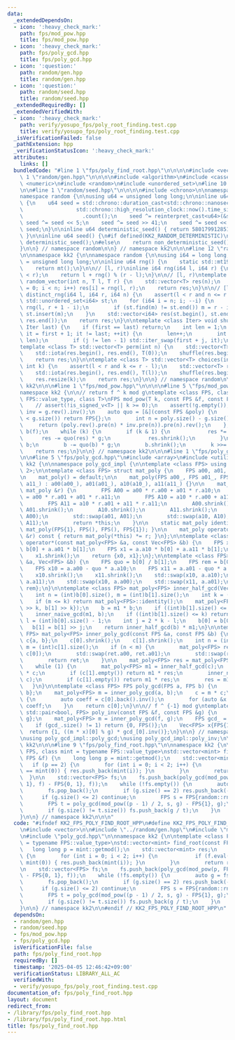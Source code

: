 ```yaml
---
data:
  _extendedDependsOn:
  - icon: ':heavy_check_mark:'
    path: fps/mod_pow.hpp
    title: fps/mod_pow.hpp
  - icon: ':heavy_check_mark:'
    path: fps/poly_gcd.hpp
    title: fps/poly_gcd.hpp
  - icon: ':question:'
    path: random/gen.hpp
    title: random/gen.hpp
  - icon: ':question:'
    path: random/seed.hpp
    title: random/seed.hpp
  _extendedRequiredBy: []
  _extendedVerifiedWith:
  - icon: ':heavy_check_mark:'
    path: verify/yosupo_fps/poly_root_finding.test.cpp
    title: verify/yosupo_fps/poly_root_finding.test.cpp
  _isVerificationFailed: false
  _pathExtension: hpp
  _verificationStatusIcon: ':heavy_check_mark:'
  attributes:
    links: []
  bundledCode: "#line 1 \"fps/poly_find_root.hpp\"\n\n\n\n#include <vector>\n\n#line\
    \ 1 \"random/gen.hpp\"\n\n\n\n#include <algorithm>\n#include <cassert>\n#include\
    \ <numeric>\n#include <random>\n#include <unordered_set>\n#line 10 \"random/gen.hpp\"\
    \n\n#line 1 \"random/seed.hpp\"\n\n\n\n#include <chrono>\n\nnamespace kk2 {\n\n\
    namespace random {\n\nusing u64 = unsigned long long;\n\ninline u64 non_deterministic_seed()\
    \ {\n    u64 seed = std::chrono::duration_cast<std::chrono::nanoseconds>(\n  \
    \                 std::chrono::high_resolution_clock::now().time_since_epoch())\n\
    \                   .count();\n    seed ^= reinterpret_cast<u64>(&seed);\n   \
    \ seed ^= seed << 5;\n    seed ^= seed >> 41;\n    seed ^= seed << 20;\n    return\
    \ seed;\n}\n\ninline u64 deterministic_seed() { return 5801799128519729247ull;\
    \ }\n\ninline u64 seed() {\n#if defined(KK2_RANDOM_DETERMINISTIC)\n    return\
    \ deterministic_seed();\n#else\n    return non_deterministic_seed();\n#endif\n\
    }\n\n} // namespace random\n\n} // namespace kk2\n\n\n#line 12 \"random/gen.hpp\"\
    \n\nnamespace kk2 {\n\nnamespace random {\n\nusing i64 = long long;\nusing u64\
    \ = unsigned long long;\n\ninline u64 rng() {\n    static std::mt19937_64 mt(kk2::random::seed());\n\
    \    return mt();\n}\n\n// [l, r)\ninline i64 rng(i64 l, i64 r) {\n    assert(l\
    \ < r);\n    return l + rng() % (r - l);\n}\n\n// [l, r)\ntemplate <class T> std::vector<T>\
    \ random_vector(int n, T l, T r) {\n    std::vector<T> res(n);\n    for (int i\
    \ = 0; i < n; i++) res[i] = rng(l, r);\n    return res;\n}\n\n// [l, r)\nstd::vector<i64>\
    \ distinct_rng(i64 l, i64 r, i64 n) {\n    assert(l < r and n <= r - l);\n   \
    \ std::unordered_set<i64> st;\n    for (i64 i = n; i; --i) {\n        i64 m =\
    \ rng(l, r + 1 - i);\n        if (st.find(m) != st.end()) m = r - i;\n       \
    \ st.insert(m);\n    }\n    std::vector<i64> res(st.begin(), st.end());\n    std::sort(res.begin(),\
    \ res.end());\n    return res;\n}\n\ntemplate <class Iter> void shuffle(Iter first,\
    \ Iter last) {\n    if (first == last) return;\n    int len = 1;\n    for (auto\
    \ it = first + 1; it != last; ++it) {\n        len++;\n        int j = rng(0,\
    \ len);\n        if (j != len - 1) std::iter_swap(first + j, it);\n    }\n}\n\n\
    template <class T> std::vector<T> perm(int n) {\n    std::vector<T> res(n);\n\
    \    std::iota(res.begin(), res.end(), T(0));\n    shuffle(res.begin(), res.end());\n\
    \    return res;\n}\n\ntemplate <class T> std::vector<T> choices(int l, int r,\
    \ int k) {\n    assert(l < r and k <= r - l);\n    std::vector<T> res(r - l);\n\
    \    std::iota(res.begin(), res.end(), T(l));\n    shuffle(res.begin(), res.end());\n\
    \    res.resize(k);\n    return res;\n}\n\n} // namespace random\n\n} // namespace\
    \ kk2\n\n\n#line 1 \"fps/mod_pow.hpp\"\n\n\n\n#line 5 \"fps/mod_pow.hpp\"\n\n\
    namespace kk2 {\n\n// return f ^ k mod g\ntemplate <class FPS, class mint = typename\
    \ FPS::value_type, class T>\nFPS mod_pow(T k, const FPS &f, const FPS &g) {\n\
    \    // assert(!is_signed_v<T> || k >= 0);\n    assert(!g.empty());\n\n    auto\
    \ inv = g.rev().inv();\n    auto quo = [&](const FPS &poly) {\n        if (poly.size()\
    \ < g.size()) return FPS{};\n        int n = poly.size() - g.size() + 1;\n   \
    \     return (poly.rev().pre(n) * inv.pre(n)).pre(n).rev();\n    };\n    FPS res{1},\
    \ b(f);\n    while (k) {\n        if (k & 1) {\n            res *= b;\n      \
    \      res -= quo(res) * g;\n            res.shrink();\n        }\n        b *=\
    \ b;\n        b -= quo(b) * g;\n        b.shrink();\n        k >>= 1;\n    }\n\
    \    return res;\n}\n\n} // namespace kk2\n\n\n#line 1 \"fps/poly_gcd.hpp\"\n\n\
    \n\n#line 5 \"fps/poly_gcd.hpp\"\n#include <array>\n#include <utility>\n\nnamespace\
    \ kk2 {\n\nnamespace poly_gcd_impl {\n\ntemplate <class FPS> using Vec = std::array<FPS,\
    \ 2>;\n\ntemplate <class FPS> struct mat_poly {\n    FPS a00, a01, a10, a11;\n\
    \n    mat_poly() = default;\n\n    mat_poly(FPS a00_, FPS a01_, FPS a10_, FPS\
    \ a11_) : a00(a00_), a01(a01_), a10(a10_), a11(a11_) {}\n\n    mat_poly &operator*=(const\
    \ mat_poly &r) {\n        FPS A00 = a00 * r.a00 + a01 * r.a10;\n        FPS A01\
    \ = a00 * r.a01 + a01 * r.a11;\n        FPS A10 = a10 * r.a00 + a11 * r.a10;\n\
    \        FPS A11 = a10 * r.a01 + a11 * r.a11;\n        A00.shrink();\n       \
    \ A01.shrink();\n        A10.shrink();\n        A11.shrink();\n        std::swap(a00,\
    \ A00);\n        std::swap(a01, A01);\n        std::swap(a10, A10);\n        std::swap(a11,\
    \ A11);\n        return *this;\n    }\n\n    static mat_poly identity() { return\
    \ mat_poly(FPS{1}, FPS(), FPS(), FPS{1}); }\n\n    mat_poly operator*(const mat_poly\
    \ &r) const { return mat_poly(*this) *= r; }\n};\n\ntemplate <class FPS> Vec<FPS>\
    \ operator*(const mat_poly<FPS> &a, const Vec<FPS> &b) {\n    FPS x0 = a.a00 *\
    \ b[0] + a.a01 * b[1];\n    FPS x1 = a.a10 * b[0] + a.a11 * b[1];\n    x0.shrink();\n\
    \    x1.shrink();\n    return {x0, x1};\n};\n\ntemplate <class FPS> void inner_naive_gcd(mat_poly<FPS>\
    \ &a, Vec<FPS> &b) {\n    FPS quo = b[0] / b[1];\n    FPS rem = b[0] - quo * b[1];\n\
    \    FPS x10 = a.a00 - quo * a.a10;\n    FPS x11 = a.a01 - quo * a.a11;\n    rem.shrink();\n\
    \    x10.shrink();\n    x11.shrink();\n    std::swap(x10, a.a10);\n    std::swap(x11,\
    \ a.a11);\n    std::swap(x10, a.a00);\n    std::swap(x11, a.a01);\n    b = {b[1],\
    \ rem};\n}\n\ntemplate <class FPS> mat_poly<FPS> inner_half_gcd(Vec<FPS> b) {\n\
    \    int n = (int)b[0].size(), m = (int)b[1].size();\n    int k = (n + 1) >> 1;\n\
    \    if (m <= k) return mat_poly<FPS>::identity();\n    mat_poly<FPS> m1 = inner_half_gcd(Vec<FPS>{b[0]\
    \ >> k, b[1] >> k});\n    b = m1 * b;\n    if ((int)b[1].size() <= k) return m1;\n\
    \    inner_naive_gcd(m1, b);\n    if ((int)b[1].size() <= k) return m1;\n    int\
    \ l = (int)b[0].size() - 1;\n    int j = 2 * k - l;\n    b[0] = b[0] >> j;\n \
    \   b[1] = b[1] >> j;\n    return inner_half_gcd(b) * m1;\n}\n\ntemplate <class\
    \ FPS> mat_poly<FPS> inner_poly_gcd(const FPS &a, const FPS &b) {\n    Vec<FPS>\
    \ c{a, b};\n    c[0].shrink();\n    c[1].shrink();\n    int n = (int)c[0].size(),\
    \ m = (int)c[1].size();\n    if (n < m) {\n        mat_poly<FPS> ret = inner_poly_gcd(c[1],\
    \ c[0]);\n        std::swap(ret.a00, ret.a01);\n        std::swap(ret.a10, ret.a11);\n\
    \        return ret;\n    }\n\n    mat_poly<FPS> res = mat_poly<FPS>::identity();\n\
    \    while (1) {\n        mat_poly<FPS> m1 = inner_half_gcd(c);\n        c = m1\
    \ * c;\n        if (c[1].empty()) return m1 * res;\n        inner_naive_gcd(m1,\
    \ c);\n        if (c[1].empty()) return m1 * res;\n        res = m1 * res;\n \
    \   }\n}\n\ntemplate <class FPS> FPS poly_gcd(FPS a, FPS b) {\n    Vec<FPS> c{a,\
    \ b};\n    mat_poly<FPS> m = inner_poly_gcd(a, b);\n    c = m * c;\n    if (!c[0].empty())\
    \ {\n        auto coeff = c[0].back().inv();\n        for (auto &x : c[0]) x *=\
    \ coeff;\n    }\n    return c[0];\n}\n\n// f ^ {-1} mod g\ntemplate <class FPS>\
    \ std::pair<bool, FPS> poly_inv(const FPS &f, const FPS &g) {\n    Vec<FPS> c{f,\
    \ g};\n    mat_poly<FPS> m = inner_poly_gcd(f, g);\n    FPS gcd_ = (m * c)[0];\n\
    \    if (gcd_.size() != 1) return {0, FPS()};\n    Vec<FPS> x{FPS{1}, g};\n  \
    \  return {1, ((m * x)[0] % g) * gcd_[0].inv()};\n}\n\n} // namespace poly_gcd_impl\n\
    \nusing poly_gcd_impl::poly_gcd;\nusing poly_gcd_impl::poly_inv;\n\n} // namespace\
    \ kk2\n\n\n#line 9 \"fps/poly_find_root.hpp\"\n\nnamespace kk2 {\n\ntemplate <class\
    \ FPS, class mint = typename FPS::value_type>\nstd::vector<mint> find_root(const\
    \ FPS &f) {\n    long long p = mint::getmod();\n    std::vector<mint> res;\n \
    \   if (p == 2) {\n        for (int i = 0; i < 2; i++) {\n            if (f.eval(mint(i))\
    \ == mint(0)) { res.push_back(mint(i)); }\n        }\n        return res;\n  \
    \  }\n\n    std::vector<FPS> fs;\n    fs.push_back(poly_gcd(mod_pow(p, FPS{0,\
    \ 1}, f) - FPS{0, 1}, f));\n    while (!fs.empty()) {\n        auto g = fs.back();\n\
    \        fs.pop_back();\n        if (g.size() == 2) res.push_back(-g[0]);\n  \
    \      if (g.size() <= 2) continue;\n        FPS s = FPS{random::rng(0, p), 1};\n\
    \        FPS t = poly_gcd(mod_pow((p - 1) / 2, s, g) - FPS{1}, g);\n        fs.push_back(t);\n\
    \        if (g.size() != t.size()) fs.push_back(g / t);\n    }\n    return res;\n\
    }\n\n} // namespace kk2\n\n\n"
  code: "#ifndef KK2_FPS_POLY_FIND_ROOT_HPP\n#define KK2_FPS_POLY_FIND_ROOT_HPP 1\n\
    \n#include <vector>\n\n#include \"../random/gen.hpp\"\n#include \"mod_pow.hpp\"\
    \n#include \"poly_gcd.hpp\"\n\nnamespace kk2 {\n\ntemplate <class FPS, class mint\
    \ = typename FPS::value_type>\nstd::vector<mint> find_root(const FPS &f) {\n \
    \   long long p = mint::getmod();\n    std::vector<mint> res;\n    if (p == 2)\
    \ {\n        for (int i = 0; i < 2; i++) {\n            if (f.eval(mint(i)) ==\
    \ mint(0)) { res.push_back(mint(i)); }\n        }\n        return res;\n    }\n\
    \n    std::vector<FPS> fs;\n    fs.push_back(poly_gcd(mod_pow(p, FPS{0, 1}, f)\
    \ - FPS{0, 1}, f));\n    while (!fs.empty()) {\n        auto g = fs.back();\n\
    \        fs.pop_back();\n        if (g.size() == 2) res.push_back(-g[0]);\n  \
    \      if (g.size() <= 2) continue;\n        FPS s = FPS{random::rng(0, p), 1};\n\
    \        FPS t = poly_gcd(mod_pow((p - 1) / 2, s, g) - FPS{1}, g);\n        fs.push_back(t);\n\
    \        if (g.size() != t.size()) fs.push_back(g / t);\n    }\n    return res;\n\
    }\n\n} // namespace kk2\n\n#endif // KK2_FPS_POLY_FIND_ROOT_HPP\n"
  dependsOn:
  - random/gen.hpp
  - random/seed.hpp
  - fps/mod_pow.hpp
  - fps/poly_gcd.hpp
  isVerificationFile: false
  path: fps/poly_find_root.hpp
  requiredBy: []
  timestamp: '2025-04-05 12:46:42+09:00'
  verificationStatus: LIBRARY_ALL_AC
  verifiedWith:
  - verify/yosupo_fps/poly_root_finding.test.cpp
documentation_of: fps/poly_find_root.hpp
layout: document
redirect_from:
- /library/fps/poly_find_root.hpp
- /library/fps/poly_find_root.hpp.html
title: fps/poly_find_root.hpp
---
```

